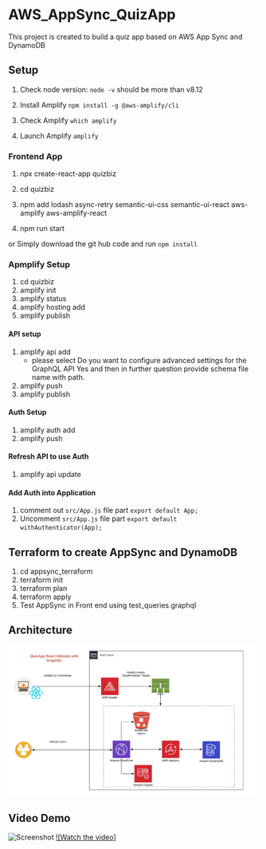 # AWS_AppSync_QuizApp
This project is created to build a quiz app based on AWS App Sync and DynamoDB

## Setup

1. Check node version: `node -v` should be more than v8.12

2. Install Amplify 
    `npm install -g @aws-amplify/cli`

3. Check Amplify
    `which amplify`

4. Launch Amplify
    `amplify`

### Frontend App

1. npx create-react-app quizbiz

2. cd quizbiz

3. npm add lodash async-retry semantic-ui-css semantic-ui-react aws-amplify aws-amplify-react

4. npm run start

or 
Simply download the git hub code and run `npm install`

### Apmplify Setup
1. cd quizbiz
2. amplify init
3. amplify status
4. amplify hosting add
5. amplify publish

#### API setup
1. amplify api add
    - please select  Do you want to configure advanced settings for the GraphQL API Yes and then in further question provide schema file name with path.
2. amplify push
3. amplify publish

#### Auth Setup
1. amplify auth add
2. amplify push

#### Refresh API to use Auth
1. amplify api update

#### Add Auth into Application
1. comment out `src/App.js` file part `export default App;`
2. Uncomment `src/App.js` file part `export default withAuthenticator(App);`

## Terraform to create AppSync and DynamoDB

1. cd appsync_terraform
2. terraform init
3. terraform plan
4. terraform apply
5. Test AppSync in Front end using test_queries.graphql

## Architecture
![Screenshot](QuizApp_Arch.jpeg)

## Video Demo
![Screenshot]()
[![Watch the video]](https://drive.google.com/file/d/1kMhj19TeeWvP7BRpd8vhqPuOVUSr4jJK/view)